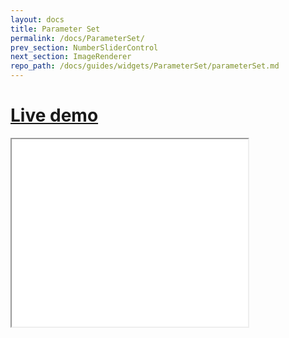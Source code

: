 ```yaml
---
layout: docs
title: Parameter Set
permalink: /docs/ParameterSet/
prev_section: NumberSliderControl
next_section: ImageRenderer
repo_path: /docs/guides/widgets/ParameterSet/parameterSet.md
---
```


# [Live demo]({{site.baseurl}}/demo/ParameterSet)

<iframe src="{{site.baseurl}}/demo/ParameterSet" width="75%" height="300px">
</iframe>
